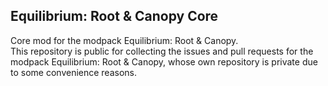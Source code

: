 ## Equilibrium: Root & Canopy Core
Core mod for the modpack Equilibrium: Root & Canopy.  
This repository is public for collecting the issues and pull requests for the modpack Equilibrium: Root & Canopy, whose own repository is private due to some convenience reasons.  